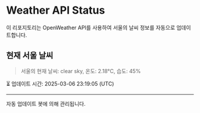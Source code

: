 
# Weather API Status

이 리포지토리는 OpenWeather API를 사용하여 서울의 날씨 정보를 자동으로 업데이트합니다.

## 현재 서울 날씨
> 서울의 현재 날씨: clear sky, 온도: 2.18°C, 습도: 45%

⏳ 업데이트 시간: 2025-03-06 23:19:05 (UTC)

---
자동 업데이트 봇에 의해 관리됩니다.
